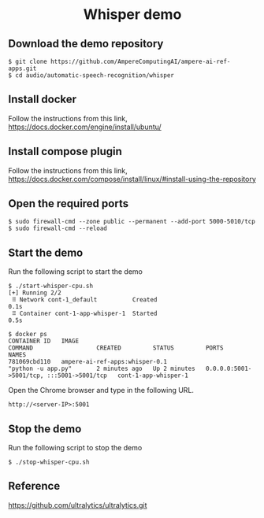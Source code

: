 <h1 align="center">Whisper demo</h1>

## Download the demo repository
```shell
$ git clone https://github.com/AmpereComputingAI/ampere-ai-ref-apps.git
$ cd audio/automatic-speech-recognition/whisper
```


## Install docker
Follow the instructions from this link,
https://docs.docker.com/engine/install/ubuntu/

## Install compose plugin
Follow the instructions from this link,
https://docs.docker.com/compose/install/linux/#install-using-the-repository

## Open the required ports
```shell
$ sudo firewall-cmd --zone public --permanent --add-port 5000-5010/tcp
$ sudo firewall-cmd --reload
```

## Start the demo
Run the following script to start the demo

```shell
$ ./start-whisper-cpu.sh 
[+] Running 2/2
 ⠿ Network cont-1_default          Created                                               0.1s
 ⠿ Container cont-1-app-whisper-1  Started                                               0.5s
```

```docker
$ docker ps
CONTAINER ID   IMAGE                                                 COMMAND                  CREATED         STATUS         PORTS                                       NAMES
781069cbd110   ampere-ai-ref-apps:whisper-0.1                        "python -u app.py"       2 minutes ago   Up 2 minutes   0.0.0.0:5001->5001/tcp, :::5001->5001/tcp   cont-1-app-whisper-1
```

Open the Chrome browser and type in the following URL.
```
http://<server-IP>:5001
```

## Stop the demo
Run the following script to stop the demo
```shell
$ ./stop-whisper-cpu.sh
```

## Reference
https://github.com/ultralytics/ultralytics.git
